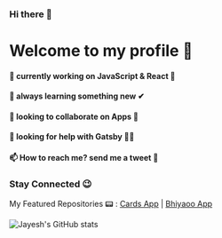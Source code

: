 ### Hi there 👋
# Welcome to my profile 🙌

<!--STARTS_HERE_QUOTE_README-->
<!--ENDS_HERE_QUOTE_README-->

#### 🔭 currently working on JavaScript & React 🌟
#### 🌱 always learning something new ✔
#### 👯 looking to collaborate on Apps 🎉
#### 🤔 looking for help with Gatsby 🐱‍👤
#### 📫 How to reach me? send me a tweet 📱

### Stay Connected 😉

My Featured Repositories :pager:	: 
[Cards App](https://github.com/JayeshTiwari03/Sep-Cards-App) | 
[Bhiyaoo App](https://github.com/JayeshTiwari03/Sep-Venue-App)

![Jayesh's GitHub stats](https://github-readme-stats.vercel.app/api?username=jayeshtiwari03)
